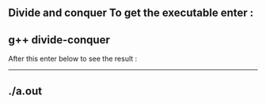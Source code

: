 Divide and conquer
To get the executable enter :
---
g++ divide-conquer
---

After this enter below to see the result :

---
./a.out
---
